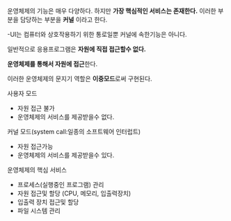 운영체제의 기능은 매우 다양하다. 하지만 
**가장 핵심적인 서비스는 존재한다.**
이러한 부분을 담당하는 부분을 **커널** 이라고 한다.

-UI는 컴퓨터와 상호작용하기 위한 통로일뿐 커널에 속한기능은 아니다.


일반적으로 응용프로그램은 **자원에 직접 접근할수 없다.**

**운영체제를 통해서 자원에 접근**한다.

이러한 운영체제의 문지기 역할은 **이중모드**로써 구현된다.

사용자 모드
- 자원 접근 불가
- 운영체제의 서비스를 제공받을수 없다.

커널 모드(system call:일종의 소프트웨어 인터럽트)
- 자원 접근가능
- 운영체제의 서비스를 제공받을수 있다.

운영체제의 핵심 서비스
- 프로세스(실행중인 프로그램) 관리
- 자원 접근및 할당 (CPU, 메모리, 입출력장치)
- 입출력 장치 접근및 할당
- 파일 시스템 관리

